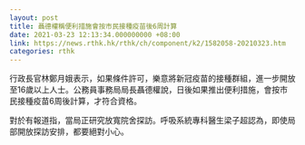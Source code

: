 ```yaml
---
layout: post
title: 聶德權稱便利措施會按市民接種疫苗後6周計算
date: 2021-03-23 12:13:34.000000000 +08:00
link: https://news.rthk.hk/rthk/ch/component/k2/1582058-20210323.htm
categories: rthk
---
```


行政長官林鄭月娥表示，如果條件許可，樂意將新冠疫苗的接種群組，進一步開放至16歲以上人士。公務員事務局局長聶德權說，日後如果推出便利措施，會按市民接種疫苗6周後計算，才符合資格。

對於有報道指，當局正研究放寬院舍探訪。呼吸系統專科醫生梁子超認為，即使局部開放探訪安排，都要絕對小心。
